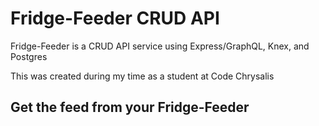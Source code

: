 # Fridge-Feeder CRUD API
Fridge-Feeder is a CRUD API service using Express/GraphQL, Knex, and Postgres

This was created during my time as a student at Code Chrysalis

## Get the feed from your Fridge-Feeder
